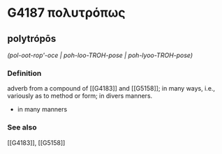 # G4187 πολυτρόπως

## polytrópōs

_(pol-oot-rop'-oce | poh-loo-TROH-pose | poh-lyoo-TROH-pose)_

### Definition

adverb from a compound of [[G4183]] and [[G5158]]; in many ways, i.e., variously as to method or form; in divers manners.

- in many manners

### See also

[[G4183]], [[G5158]]

